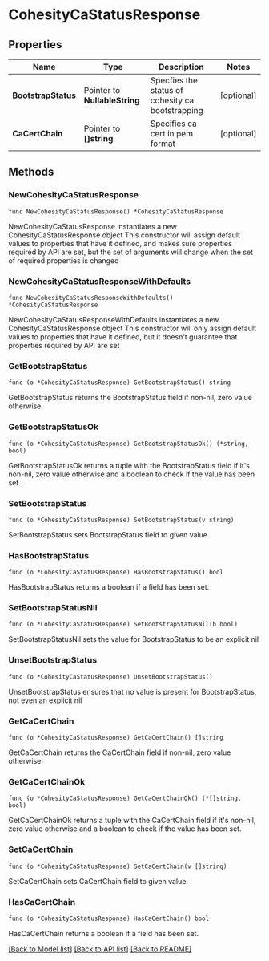# CohesityCaStatusResponse

## Properties

Name | Type | Description | Notes
------------ | ------------- | ------------- | -------------
**BootstrapStatus** | Pointer to **NullableString** | Specfies the status of cohesity ca bootstrapping | [optional] 
**CaCertChain** | Pointer to **[]string** | Specifies ca cert in pem format | [optional] 

## Methods

### NewCohesityCaStatusResponse

`func NewCohesityCaStatusResponse() *CohesityCaStatusResponse`

NewCohesityCaStatusResponse instantiates a new CohesityCaStatusResponse object
This constructor will assign default values to properties that have it defined,
and makes sure properties required by API are set, but the set of arguments
will change when the set of required properties is changed

### NewCohesityCaStatusResponseWithDefaults

`func NewCohesityCaStatusResponseWithDefaults() *CohesityCaStatusResponse`

NewCohesityCaStatusResponseWithDefaults instantiates a new CohesityCaStatusResponse object
This constructor will only assign default values to properties that have it defined,
but it doesn't guarantee that properties required by API are set

### GetBootstrapStatus

`func (o *CohesityCaStatusResponse) GetBootstrapStatus() string`

GetBootstrapStatus returns the BootstrapStatus field if non-nil, zero value otherwise.

### GetBootstrapStatusOk

`func (o *CohesityCaStatusResponse) GetBootstrapStatusOk() (*string, bool)`

GetBootstrapStatusOk returns a tuple with the BootstrapStatus field if it's non-nil, zero value otherwise
and a boolean to check if the value has been set.

### SetBootstrapStatus

`func (o *CohesityCaStatusResponse) SetBootstrapStatus(v string)`

SetBootstrapStatus sets BootstrapStatus field to given value.

### HasBootstrapStatus

`func (o *CohesityCaStatusResponse) HasBootstrapStatus() bool`

HasBootstrapStatus returns a boolean if a field has been set.

### SetBootstrapStatusNil

`func (o *CohesityCaStatusResponse) SetBootstrapStatusNil(b bool)`

 SetBootstrapStatusNil sets the value for BootstrapStatus to be an explicit nil

### UnsetBootstrapStatus
`func (o *CohesityCaStatusResponse) UnsetBootstrapStatus()`

UnsetBootstrapStatus ensures that no value is present for BootstrapStatus, not even an explicit nil
### GetCaCertChain

`func (o *CohesityCaStatusResponse) GetCaCertChain() []string`

GetCaCertChain returns the CaCertChain field if non-nil, zero value otherwise.

### GetCaCertChainOk

`func (o *CohesityCaStatusResponse) GetCaCertChainOk() (*[]string, bool)`

GetCaCertChainOk returns a tuple with the CaCertChain field if it's non-nil, zero value otherwise
and a boolean to check if the value has been set.

### SetCaCertChain

`func (o *CohesityCaStatusResponse) SetCaCertChain(v []string)`

SetCaCertChain sets CaCertChain field to given value.

### HasCaCertChain

`func (o *CohesityCaStatusResponse) HasCaCertChain() bool`

HasCaCertChain returns a boolean if a field has been set.


[[Back to Model list]](../README.md#documentation-for-models) [[Back to API list]](../README.md#documentation-for-api-endpoints) [[Back to README]](../README.md)


